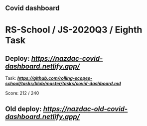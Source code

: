 ## Covid dashboard

# RS-School / JS-2020Q3 / Eighth Task

## Deploy:   ***https://nazdac-covid-dashboard.netlify.app/***


Task: ***https://github.com/rolling-scopes-school/tasks/blob/master/tasks/covid-dashboard.md***


Score: 212 / 240

## Old deploy: ***https://nazdac-old-covid-dashboard.netlify.app/***
